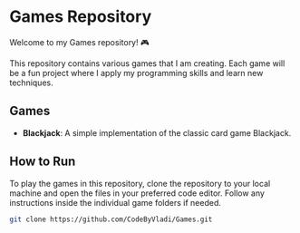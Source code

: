 # Games Repository

Welcome to my Games repository! 🎮

This repository contains various games that I am creating. Each game will be a fun project where I apply my programming skills and learn new techniques.

## Games

- **Blackjack**: A simple implementation of the classic card game Blackjack.

## How to Run

To play the games in this repository, clone the repository to your local machine and open the files in your preferred code editor. Follow any instructions inside the individual game folders if needed.

```bash
git clone https://github.com/CodeByVladi/Games.git
